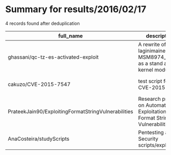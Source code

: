 
# Summary for results/2016/02/17
    
4 records found after deduplication

| full_name | description | html_url | matched_list | matched_count | pushed_at | size | stargazers_count | language | forks_count | vul_ids |
|-----------------------------------------------------|------------------------------------------------------------------------------|------------------------------------------------------------------------|----------------|-----------------|---------------------------|--------|--------------------|------------|---------------|-------------------|
| ghassani/qc-tz-es-activated-exploit | A rewrite of laginimaineb MSM8974_exploit as a stand alone kernel module. | https://github.com/ghassani/qc-tz-es-activated-exploit | ['exploit'] | 1 | 2016-02-17 09:10:04+00:00 | 8 | 14 | C | 9 | [] |
| cakuzo/CVE-2015-7547 | test script for CVE-2015-7547 | https://github.com/cakuzo/CVE-2015-7547 | ['cve-2'] | 1 | 2016-02-17 11:17:24+00:00 | 6 | 5 | Shell | 4 | ['CVE-2015-7547'] |
| PrateekJain90/ExploitingFormatStringVulnerabilities | Research project on Automating Exploitation on Format String Vulnerabilities | https://github.com/PrateekJain90/ExploitingFormatStringVulnerabilities | ['exploit'] | 1 | 2016-02-17 02:43:52+00:00 | 598 | 6 | Python | 2 | [] |
| AnaCosteira/studyScripts | Pentesting and Security scripts/exploits | https://github.com/AnaCosteira/studyScripts | ['exploit'] | 1 | 2016-02-17 10:56:32+00:00 | 0 | 0 | | 0 | [] |
